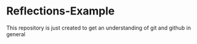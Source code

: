 # Reflections-Example

This repository is just created to get an understanding of git and github in general

